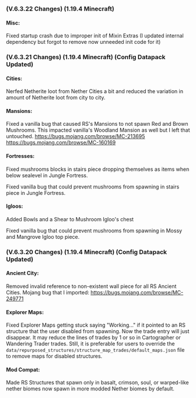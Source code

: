 ### **(V.6.3.22 Changes) (1.19.4 Minecraft)**

#### Misc:
Fixed startup crash due to improper init of Mixin Extras (I updated internal dependency but forgot to remove now unneeded init code for it)


### **(V.6.3.21 Changes) (1.19.4 Minecraft) (Config Datapack Updated)**

#### Cities:
Nerfed Netherite loot from Nether Cities a bit and reduced the variation in amount of Netherite loot from city to city.

#### Mansions:
Fixed a vanilla bug that caused RS's Mansions to not spawn Red and Brown Mushrooms. This impacted vanilla's Woodland Mansion as well but I left that untouched.
 https://bugs.mojang.com/browse/MC-213695
 https://bugs.mojang.com/browse/MC-160169

#### Fortresses:
Fixed mushrooms blocks in stairs piece dropping themselves as items when below sealevel in Jungle Fortress.

Fixed vanilla bug that could prevent mushrooms from spawning in stairs piece in Jungle Fortress.

#### Igloos:
Added Bowls and a Shear to Mushroom Igloo's chest

Fixed vanilla bug that could prevent mushrooms from spawning in Mossy and Mangrove Igloo top piece.


### **(V.6.3.20 Changes) (1.19.4 Minecraft) (Config Datapack Updated)**

#### Ancient City:
Removed invalid reference to non-existent wall piece for all RS Ancient Cities. Mojang bug that I imported: https://bugs.mojang.com/browse/MC-249771

#### Explorer Maps:
Fixed Explorer Maps getting stuck saying "Working..." if it pointed to an RS structure that the user disabled from spawning.
 Now the trade entry will just disappear. It may reduce the lines of trades by 1 or so in Cartographer or Wandering Trader trades.
 Still, it is preferable for users to override the `data/repurposed_structures/structure_map_trades/default_maps.json` file to remove maps for disabled structures.

#### Mod Compat:
Made RS Structures that spawn only in basalt, crimson, soul, or warped-like nether biomes now spawn in more modded Nether biomes by default.


